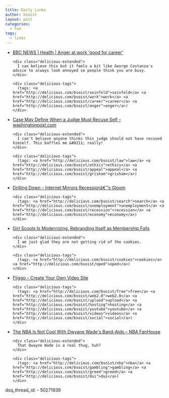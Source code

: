 ```yaml
---
title: Daily Links
author: bsoist
layout: post
categories:
  - fun
tags:
  - links
---
```

<ul class="delicious">
  <li>
    <div class="delicious-link">
      <a href="http://newsvote.bbc.co.uk/mpapps/pagetools/print/news.bbc.co.uk/go/rss/-/2/hi/health/7918622.stm">BBC NEWS | Health | Anger at work 'good for career'</a>
    </div>
    
    <div class="delicious-extended">
      I can believe this but it feels a bit like George Costanza's advice to always look annoyed so people think you are busy.
    </div>
    
    <div class="delicious-tags">
      (tags: <a href="http://delicious.com/bsoist/seinfeld">seinfeld</a> <a href="http://delicious.com/bsoist/work">work</a> <a href="http://delicious.com/bsoist/career">career</a> <a href="http://delicious.com/bsoist/anger">anger</a>)
    </div>
  </li>
  
  <li>
    <div class="delicious-link">
      <a href="http://www.washingtonpost.com/wp-dyn/content/article/2009/03/01/AR2009030102265.html?hpid=topnews">Case May Define When a Judge Must Recuse Self &#8211; washingtonpost.com</a>
    </div>
    
    <div class="delicious-extended">
      I can't believe anyone thinks this judge should not have recused himself. This baffles me &#8211; really!
    </div>
    
    <div class="delicious-tags">
      (tags: <a href="http://delicious.com/bsoist/law">law</a> <a href="http://delicious.com/bsoist/ethics">ethics</a> <a href="http://delicious.com/bsoist/appeal">appeal</a> <a href="http://delicious.com/bsoist/grisham">grisham</a>)
    </div>
  </li>
  
  <li>
    <div class="delicious-link">
      <a href="http://www.nytimes.com/2009/03/02/business/economy/02drill.html?partner=rss&emc=rss">Drilling Down &#8211; Internet Mirrors Recessionâ€™s Gloom</a>
    </div>
    
    <div class="delicious-tags">
      (tags: <a href="http://delicious.com/bsoist/search">search</a> <a href="http://delicious.com/bsoist/unemployment">unemployment</a> <a href="http://delicious.com/bsoist/recession">recession</a> <a href="http://delicious.com/bsoist/economy">economy</a>)
    </div>
  </li>
  
  <li>
    <div class="delicious-link">
      <a href="http://www.washingtonpost.com/wp-dyn/content/article/2009/03/01/AR2009030102281.html?hpid=topnews">Girl Scouts Is Modernizing, Rebranding Itself as Membership Falls</a>
    </div>
    
    <div class="delicious-extended">
      I am just glad they are not getting rid of the cookies.
    </div>
    
    <div class="delicious-tags">
      (tags: <a href="http://delicious.com/bsoist/cookies">cookies</a> <a href="http://delicious.com/bsoist/oped">oped</a>)
    </div>
  </li>
  
  <li>
    <div class="delicious-link">
      <a href="http://www.fliggo.com/">Fliggo &#8211; Create Your Own Video Site</a>
    </div>
    
    <div class="delicious-tags">
      (tags: <a href="http://delicious.com/bsoist/free">free</a> <a href="http://delicious.com/bsoist/web2.0">web2.0</a> <a href="http://delicious.com/bsoist/upload">upload</a> <a href="http://delicious.com/bsoist/hosting">hosting</a> <a href="http://delicious.com/bsoist/youtube">youtube</a> <a href="http://delicious.com/bsoist/videos">videos</a> <a href="http://delicious.com/bsoist/social">social</a>)
    </div>
  </li>
  
  <li>
    <div class="delicious-link">
      <a href="http://nba.fanhouse.com/2009/02/28/the-nba-is-not-cool-with-dwades-band-aids/">The NBA Is Not Cool With Dwyane Wade's Band-Aids &#8211; NBA FanHouse</a>
    </div>
    
    <div class="delicious-extended">
      That Dwayne Wade is a real thug, huh?
    </div>
    
    <div class="delicious-tags">
      (tags: <a href="http://delicious.com/bsoist/nba">nba</a> <a href="http://delicious.com/bsoist/gambling">gambling</a> <a href="http://delicious.com/bsoist/greed">greed</a> <a href="http://delicious.com/bsoist/dui">dui</a>)
    </div>
  </li>
</ul>
dsq_thread_id:
  - 50271939
